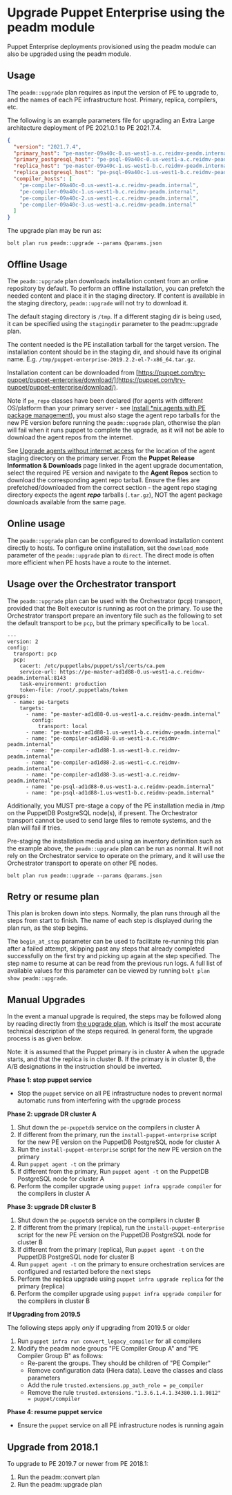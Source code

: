 # Upgrade Puppet Enterprise using the peadm module

Puppet Enterprise deployments provisioned using the peadm module can also be upgraded using the peadm module.

## Usage

The `peadm::upgrade` plan requires as input the version of PE to upgrade to, and the names of each PE infrastructure host. Primary, replica, compilers, etc.

The following is an example parameters file for upgrading an Extra Large architecture deployment of PE 2021.0.1 to PE 2021.7.4.

```json
{
  "version": "2021.7.4",
  "primary_host": "pe-master-09a40c-0.us-west1-a.c.reidmv-peadm.internal",
  "primary_postgresql_host": "pe-psql-09a40c-0.us-west1-a.c.reidmv-peadm.internal",
  "replica_host": "pe-master-09a40c-1.us-west1-b.c.reidmv-peadm.internal",
  "replica_postgresql_host": "pe-psql-09a40c-1.us-west1-b.c.reidmv-peadm.internal",
  "compiler_hosts": [
    "pe-compiler-09a40c-0.us-west1-a.c.reidmv-peadm.internal",
    "pe-compiler-09a40c-1.us-west1-b.c.reidmv-peadm.internal",
    "pe-compiler-09a40c-2.us-west1-c.c.reidmv-peadm.internal",
    "pe-compiler-09a40c-3.us-west1-a.c.reidmv-peadm.internal"
  ]
}
```

The upgrade plan may be run as:

```
bolt plan run peadm::upgrade --params @params.json
```

## Offline Usage

The `peadm::upgrade` plan downloads installation content from an online repository by default. To perform an offline installation, you can prefetch the needed content and place it in the staging directory. If content is available in the staging directory, `peadm::upgrade` will not try to download it.

The default staging directory is `/tmp`. If a different staging dir is being used, it can be specified using the `stagingdir` parameter to the peadm::upgrade plan.

The content needed is the PE installation tarball for the target version. The installation content should be in the staging dir, and should have its original name. E.g. `/tmp/puppet-enterprise-2019.2.2-el-7-x86_64.tar.gz`.

Installation content can be downloaded from [https://puppet.com/try-puppet/puppet-enterprise/download/](https://puppet.com/try-puppet/puppet-enterprise/download/).

Note if `pe_repo` classes have been declared (for agents with different OS/platform than your primary server - see [Install \*nix agents with PE package management](https://www.puppet.com/docs/pe/2021.7/installing_nix_agents.html#install_nix_agents_pe_package_management)), you must also stage the agent repo tarballs for the new PE version before running the `peadm::upgrade` plan, otherwise the plan will fail when it runs puppet to complete the upgrade, as it will not be able to download the agent repos from the internet.

See [Upgrade agents without internet access](https://www.puppet.com/docs/pe/2021.7/upgrading_agents.html#upgrade_agents_without_internet_access) for the location of the agent staging directory on the primary server. From the **Puppet Release Information & Downloads** page linked in the agent upgrade documentation, select the required PE version and navigate to the **Agent Repos** section to download the corresponding agent repo tarball. Ensure the files are prefetched/downloaded from the correct section - the agent repo staging directory expects the agent ___repo___ tarballs (`.tar.gz`), NOT the agent package downloads available from the same page.

## Online usage

The `peadm::upgrade` plan can be configured to download installation content directly to hosts. To configure online installation, set the `download_mode` parameter of the `peadm::upgrade` plan to `direct`. The direct mode is often more efficient when PE hosts have a route to the internet.

## Usage over the Orchestrator transport

The `peadm::upgrade` plan can be used with the Orchestrator (pcp) transport, provided that the Bolt executor is running as root on the primary. To use the Orchestrator transport prepare an inventory file such as the following to set the default transport to be `pcp`, but the primary specifically to be `local`.

```
---
version: 2
config:
  transport: pcp
  pcp:
    cacert: /etc/puppetlabs/puppet/ssl/certs/ca.pem
    service-url: https://pe-master-ad1d88-0.us-west1-a.c.reidmv-peadm.internal:8143
    task-environment: production
    token-file: /root/.puppetlabs/token
groups:
  - name: pe-targets
    targets:
      - name: "pe-master-ad1d88-0.us-west1-a.c.reidmv-peadm.internal"
        config:
          transport: local
      - name: "pe-master-ad1d88-1.us-west1-b.c.reidmv-peadm.internal"
      - name: "pe-compiler-ad1d88-0.us-west1-a.c.reidmv-peadm.internal"
      - name: "pe-compiler-ad1d88-1.us-west1-b.c.reidmv-peadm.internal"
      - name: "pe-compiler-ad1d88-2.us-west1-c.c.reidmv-peadm.internal"
      - name: "pe-compiler-ad1d88-3.us-west1-a.c.reidmv-peadm.internal"
      - name: "pe-psql-ad1d88-0.us-west1-a.c.reidmv-peadm.internal"
      - name: "pe-psql-ad1d88-1.us-west1-b.c.reidmv-peadm.internal"
```

Additionally, you MUST pre-stage a copy of the PE installation media in /tmp on the PuppetDB PostgreSQL node(s), if present. The Orchestrator transport cannot be used to send large files to remote systems, and the plan will fail if tries.

Pre-staging the installation media and using an inventory definition such as the example above, the `peadm::upgrade` plan can be run as normal. It will not rely on the Orchestrator service to operate on the primary, and it will use the Orchestrator transport to operate on other PE nodes.

```
bolt plan run peadm::upgrade --params @params.json
```

## Retry or resume plan

This plan is broken down into steps. Normally, the plan runs through all the steps from start to finish. The name of each step is displayed during the plan run, as the step begins.

The `begin_at_step` parameter can be used to facilitate re-running this plan after a failed attempt, skipping past any steps that already completed successfully on the first try and picking up again at the step specified. The step name to resume at can be read from the previous run logs. A full list of available values for this parameter can be viewed by running `bolt plan show peadm::upgrade`.

## Manual Upgrades

In the event a manual upgrade is required, the steps may be followed along by reading directly from [the upgrade plan](../plans/upgrade.pp), which is itself the most accurate technical description of the steps required. In general form, the upgrade process is as given below.

Note: it is assumed that the Puppet primary is in cluster A when the upgrade starts, and that the replica is in cluster B. If the primary is in cluster B, the A/B designations in the instruction should be inverted.

**Phase 1: stop puppet service**

* Stop the `puppet` service on all PE infrastructure nodes to prevent normal automatic runs from interfering with the upgrade process

**Phase 2: upgrade DR cluster A**

1. Shut down the `pe-puppetdb` service on the compilers in cluster A
2. If different from the primary, run the `install-puppet-enterprise` script for the new PE version on the PuppetDB PostgreSQL node for cluster A
3. Run the `install-puppet-enterprise` script for the new PE version on the primary
4. Run `puppet agent -t` on the primary
5. If different from the primary, Run `puppet agent -t` on the PuppetDB PostgreSQL node for cluster A
6. Perform the compiler upgrade using `puppet infra upgrade compiler` for the compilers in cluster A

**Phase 3: upgrade DR cluster B**

1. Shut down the `pe-puppetdb` service on the compilers in cluster B
2. If different from the primary (replica), run the `install-puppet-enterprise` script for the new PE version on the PuppetDB PostgreSQL node for cluster B
3. If different from the primary (replica), Run `puppet agent -t` on the PuppetDB PostgreSQL node for cluster B
5. Run `puppet agent -t` on the primary to ensure orchestration services are configured and restarted before the next steps
6. Perform the replica upgrade using `puppet infra upgrade replica` for the primary (replica)
7. Perform the compiler upgrade using `puppet infra upgrade compiler` for the compilers in cluster B

**If Upgrading from 2019.5**

The following steps apply _only_ if upgrading from 2019.5 or older

1. Run `puppet infra run convert_legacy_compiler` for all compilers
2. Modify the peadm node groups "PE Compiler Group A" and "PE Compiler Group B" as follows:
    * Re-parent the groups. They should be children of "PE Compiler"
    * Remove configuration data (Hiera data). Leave the classes and class parameters
    * Add the rule `trusted.extensions.pp_auth_role = pe_compiler`
    * Remove the rule `trusted.extensions."1.3.6.1.4.1.34380.1.1.9812" = puppet/compiler`

**Phase 4: resume puppet service**

* Ensure the `puppet` service on all PE infrastructure nodes is running again

## Upgrade from 2018.1

To upgrade to PE 2019.7 or newer from PE 2018.1:

1. Run the peadm::convert plan
2. Run the peadm::upgrade plan
